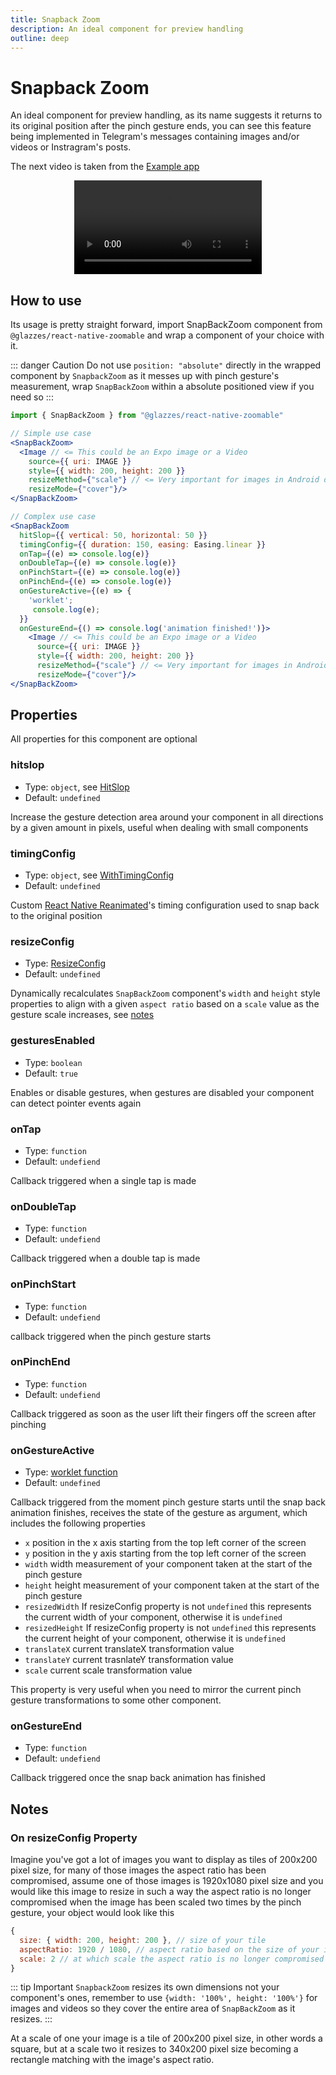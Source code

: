 ```yaml
---
title: Snapback Zoom
description: An ideal component for preview handling
outline: deep
---
```


# Snapback Zoom

An ideal component for preview handling, as its name suggests it returns to its original position after the pinch gesture ends, you can see this feature being implemented in Telegram's messages containing images and/or videos or Instragram's posts.

The next video is taken from the [Example app](https://github.com/Glazzes/react-native-zoomable/tree/main/example)

<div style="width: 100%; display: flex; justify-content: center; align-items: center">
  <video src="../assets/snapbackzoom.mp4" controls />
</div>

## How to use
Its usage is pretty straight forward, import SnapBackZoom component from `@glazzes/react-native-zoomable` and wrap a component of your choice with it.

::: danger Caution
Do not use `position: "absolute"` directly in the wrapped component by `SnapbackZoom` as it messes up with pinch gesture's measurement, wrap `SnapBackZoom` within a absolute positioned view if you need so
:::

```jsx
import { SnapBackZoom } from "@glazzes/react-native-zoomable"

// Simple use case
<SnapBackZoom>
  <Image // <= This could be an Expo image or a Video
    source={{ uri: IMAGE }}
    style={{ width: 200, height: 200 }}
    resizeMethod={"scale"} // <= Very important for images in Android do not forget it
    resizeMode={"cover"}/>
</SnapBackZoom>

// Complex use case
<SnapBackZoom
  hitSlop={{ vertical: 50, horizontal: 50 }}
  timingConfig={{ duration: 150, easing: Easing.linear }}
  onTap={(e) => console.log(e)}
  onDoubleTap={(e) => console.log(e)}
  onPinchStart={(e) => console.log(e)}
  onPinchEnd={(e) => console.log(e)}
  onGestureActive={(e) => {
    'worklet';
     console.log(e);
  }}
  onGestureEnd={() => console.log('animation finished!')}>
    <Image // <= This could be an Expo image or a Video
      source={{ uri: IMAGE }}
      style={{ width: 200, height: 200 }}
      resizeMethod={"scale"} // <= Very important for images in Android do not forget it
      resizeMode={"cover"}/>
</SnapBackZoom>
```

## Properties
All properties for this component are optional

### hitslop
- Type:  `object`, see [HitSlop](https://docs.swmansion.com/react-native-gesture-handler/docs/gesture-handlers/common-gh/#hitslop)
- Default: `undefined`

Increase the gesture detection area around your component in all directions by a given amount in pixels, useful when dealing with small components

### timingConfig 
- Type: `object`, see [WithTimingConfig](https://docs.swmansion.com/react-native-reanimated/docs/animations/withTiming/#config-)
- Default: `undefined`

Custom [React Native Reanimated](https://docs.swmansion.com/react-native-reanimated/)'s timing configuration used to snap back to the original position 

### resizeConfig
- Type: [ResizeConfig]()
- Default: `undefined`

Dynamically recalculates `SnapBackZoom` component's `width` and `height` style properties to align with a given `aspect ratio` based on a `scale` value as the gesture scale increases, see [notes](#notes)

### gesturesEnabled
- Type: `boolean`
- Default: `true`

Enables or disable gestures, when gestures are disabled your component can detect pointer events again

### onTap
- Type: `function`
- Default: `undefiend`

Callback triggered when a single tap is made

### onDoubleTap
- Type: `function`
- Default: `undefiend`

Callback triggered when a double tap is made

### onPinchStart
- Type: `function`
- Default: `undefiend`

callback triggered when the pinch gesture starts

### onPinchEnd
- Type: `function`
- Default: `undefiend`

Callback triggered as soon as the user lift their fingers off the screen after pinching

### onGestureActive
- Type: [worklet function](https://docs.swmansion.com/react-native-reanimated/docs/2.x/fundamentals/worklets/)
- Default: `undefined`

Callback triggered from the moment pinch gesture starts until the snap back animation finishes, receives the state of the gesture as argument, which includes the following properties
- `x` position in the x axis starting from the top left corner of the screen
- `y` position in the y axis starting from the top left corner of the screen
- `width` width measurement of your component taken at the start of the pinch gesture
- `height` height measurement of your component taken at the start of the pinch gesture
- `resizedWidth` If resizeConfig property is not `undefined` this represents the current width of your component, otherwise it is `undefined`
- `resizedHeight` If resizeConfig property is not `undefined` this represents the current height of your component, otherwise it is `undefined`
- `translateX` current translateX transformation value
- `translateY` current trasnlateY transformation value
- `scale` current scale transformation value

This property is very useful when you need to mirror the current pinch gesture transformations to some other component.

### onGestureEnd
- Type: `function`
- Default: `undefiend`

Callback triggered once the snap back animation has finished 

## Notes
### On resizeConfig Property
Imagine you've got a lot of images you want to display as tiles of 200x200 pixel size, for many of those images the aspect ratio has been compromised, assume one of those images is 1920x1080 pixel size and you would like this image to resize in such a way the aspect ratio is no longer compromised when the image has been scaled two times by the pinch gesture, your object would look like this

```javascript
{
  size: { width: 200, height: 200 }, // size of your tile
  aspectRatio: 1920 / 1080, // aspect ratio based on the size of your image/video
  scale: 2 // at which scale the aspect ratio is no longer compromised
}
```

::: tip Important
`SnapbackZoom` resizes its own dimensions not your component's ones, remember to use `{width: '100%', height: '100%'}` for images and videos so they cover the entire area of `SnapBackZoom` as it resizes.
:::

At a scale of one your image is a tile of 200x200 pixel size, in other words a square, but at a scale two it resizes to 340x200 pixel size becoming a rectangle matching with the image's aspect ratio.
